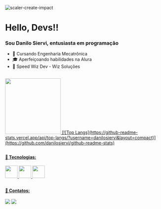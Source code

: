 ![scaler-create-impact](https://user-images.githubusercontent.com/71851373/202517186-b185c79e-18ea-4e52-addb-98d8b98349c5.gif)

# Hello, Devs!!
### Sou Danilo Siervi, entusiasta em programação

- 🤖 Cursando Engenharia Mecatrônica 
- 🎓 Aperfeiçoando habilidades na Alura 
- 🚀 Speed Wiz Dev - Wiz Soluções 

##

<div>
  <a href="https://github.com/danilosiervi">
  <img height="180em" src="https://github-readme-stats.vercel.app/api/top-langs/?username=danilosiervi&layout=compact&langs_count=7&theme=dracula"/>
  [![Top Langs](https://github-readme-stats.vercel.app/api/top-langs/?username=danilosiervi&layout=compact)](https://github.com/danilosiervi/github-readme-stats)

</div>

##

  #### 🧠 Tecnologias:

  <img src="https://cdn.jsdelivr.net/gh/devicons/devicon/icons/python/python-original.svg" width="40" height="40"/>  <img src="https://cdn.jsdelivr.net/gh/devicons/devicon/icons/cplusplus/cplusplus-original.svg" width="40" height="40"/>  <img src="https://cdn.jsdelivr.net/gh/devicons/devicon/icons/csharp/csharp-original.svg" width="40" height="40"/>

##

  #### 📲 Contatos:
  <div>
    <a href = "mailto:danilosiervidepaula16@gmail.com"><img src="https://img.shields.io/badge/Gmail-D14836?style=for-the-badge&logo=gmail&logoColor=white" target="_blank"></a>
    <a href="https://www.linkedin.com/in/danilo-siervi-5b9508256/" target="_blank"><img src="https://img.shields.io/badge/-LinkedIn-%230077B5?style=for-the-badge&logo=linkedin&logoColor=white" target="_blank"></a>
  </div>

##

  

